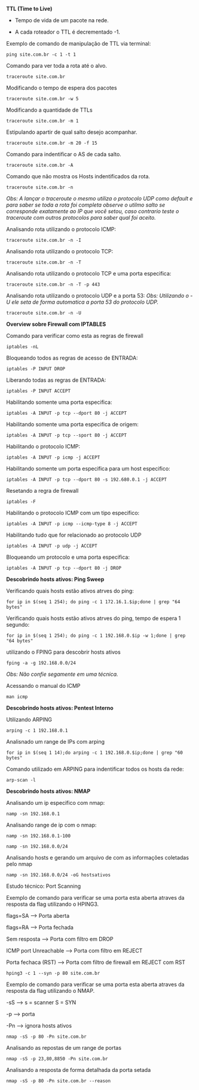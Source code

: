 
**TTL (Time to Live)**

- Tempo de vida de um pacote na rede.

- A cada roteador o TTL é decrementado -1.

Exemplo de comando de manipulação de TTL via terminal:

`ping site.com.br -c 1 -t 1 `

Comando para ver toda a rota até o alvo.

`traceroute site.com.br`

Modificando o tempo de espera dos pacotes

`traceroute site.com.br -w 5`

Modificando a quantidade de TTLs

`traceroute site.com.br -m 1`

Estipulando apartir de qual salto desejo acompanhar.

`traceroute site.com.br -m 20 -f 15`

Comando para indentificar o AS de cada salto.

`traceroute site.com.br -A`

Comando que não mostra os Hosts indentificados da rota.

`traceroute site.com.br -n`

*Obs: A lançar o traceroute o mesmo utiliza o protocolo UDP como default e para saber se toda a rota foi completa observe o utilmo salto se corresponde exatamente 
ao IP que vocẽ setou, caso contrario teste o traceroute com outros protocolos para saber qual foi aceito.*

Analisando rota utilizando o protocolo ICMP:

`traceroute site.com.br -n -I`

Analisando rota utilizando o protocolo TCP:

`traceroute site.com.br -n -T`

Analisando rota utilizando o protocolo TCP e uma porta especifica:

`traceroute site.com.br -n -T -p 443`

Analisando rota utilizando o protocolo UDP e a porta 53: *Obs: Utilizando o -U ele seta de forma automatica a porta 53 do protocolo UDP.*

`traceroute site.com.br -n -U `

**Overview sobre Firewall com IPTABLES**

Comando para verificar como esta as regras de firewall

`iptables -nL`

Bloqueando todos as regras de acesso de ENTRADA:

`iptables -P INPUT DROP`

Liberando todas as regras de ENTRADA:

`iptables -P INPUT ACCEPT`

Habilitando somente uma porta especifica:

`iptables -A INPUT -p tcp --dport 80 -j ACCEPT `

Habilitando somente uma porta especifica de origem:

`iptables -A INPUT -p tcp --sport 80 -j ACCEPT `

Habilitando o protocolo ICMP:

`iptables -A INPUT -p icmp -j ACCEPT `

Habilitando somente um porta especifica para um host especifico:

`iptables -A INPUT -p tcp --dport 80 -s 192.680.0.1 -j ACCEPT `

Resetando a regra de firewall

`iptables -F`

Habilitando o protocolo ICMP com um tipo especifico:

`iptables -A INPUT -p icmp --icmp-type 8 -j ACCEPT `

Habilitando tudo que for relacionado ao protocolo UDP

`iptables -A INPUT -p udp -j ACCEPT `

Bloqueando um protocolo e uma porta especifica:

`iptables -A INPUT -p tcp --dport 80 -j DROP `


**Descobrindo hosts ativos: Ping Sweep**

Verificando quais hosts estão ativos atrves do ping:

` for ip in $(seq 1 254); do ping -c 1 172.16.1.$ip;done | grep "64 bytes" `

Verificando quais hosts estão ativos atrves do ping, tempo de espera 1 segundo:

` for ip in $(seq 1 254); do ping -c 1 192.168.0.$ip -w 1;done | grep "64 bytes" `

utilizando o FPING para descobrir hosts ativos

` fping -a -g 192.168.0.0/24 `

*Obs: Não confie segamente em uma técnica.*

Acessando o manual do ICMP

`man icmp`

**Descobrindo hosts ativos: Pentest Interno**

Utilizando ARPING

` arping -c 1 192.168.0.1 `

Analisnado um range de IPs com arping

` for ip in $(seq 1 14);do arping -c 1 192.168.0.$ip;done | grep "60 bytes" `

Comando utilizado em ARPING para indentificar todos os hosts da rede:

` arp-scan -l `

**Descobrindo hosts ativos: NMAP**

Analisando um ip especifico com nmap:

`namp -sn 192.168.0.1`

Analisando range de ip com o nmap:

`namp -sn 192.168.0.1-100`

`namp -sn 192.168.0.0/24`

Analisando hosts e gerando um arquivo de com as informações coletadas pelo nmap

`namp -sn 192.168.0.0/24 -oG hostsativos`

Estudo técnico: Port Scanning

Exemplo de comando para verificar se uma porta esta aberta atraves da resposta da flag utilizando o HPING3.

flags=SA --> Porta aberta

flags=RA --> Porta fechada

Sem resposta --> Porta com filtro em DROP

ICMP port Unreachable --> Porta com filtro em REJECT

Porta fechaca (RST) --> Porta com filtro de firewall em REJECT com RST

`hping3 -c 1 --syn -p 80 site.com.br`

Exemplo de comando para verificar se uma porta esta aberta atraves da resposta da flag utilizando o NMAP.

-sS --> s = scanner S = SYN

-p --> porta

-Pn --> ignora hosts ativos

` nmap -sS -p 80 -Pn site.com.br `

Analisando as repostas de um range de portas

` nmap -sS -p 23,80,8850 -Pn site.com.br `

Analisando a resposta de forma detalhada da porta setada

` nmap -sS -p 80 -Pn site.com.br --reason `



